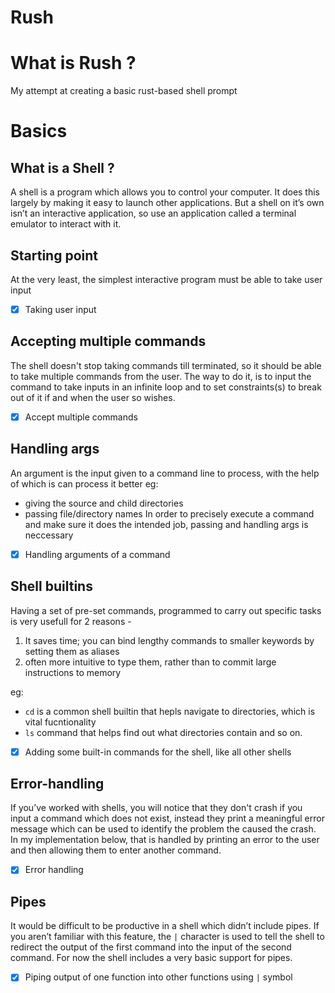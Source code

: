 # Rush

# What is Rush ?
My attempt at creating a basic rust-based shell prompt

# Basics

## What is a Shell ?
A shell is a program which allows you to control your computer. It does this largely by making it easy to launch 
other applications. But a shell on it’s own isn’t an interactive application, so use an application called a
terminal emulator to interact with it.

## Starting point
At the very least, the simplest interactive program must be able to take user input

- [x] Taking user input

## Accepting multiple commands
The shell doesn't stop taking commands till terminated, so it should be able to take multiple commands from the user. The way to do it, is to input the command to take inputs in an infinite loop and to set constraints(s) to break out of it if and when the user so wishes.

- [x] Accept multiple commands

## Handling args
An argument is the input given to a command line to process, with the help of which is can process it better
eg:
- giving the source and child directories
- passing file/directory names
In order to precisely execute a command and make sure it does the intended job, passing and handling args is neccessary

- [x] Handling arguments of a command

## Shell builtins
Having a set of pre-set commands, programmed to carry out specific tasks is very usefull for 2 reasons -
<ol>
    <li>It saves time; you can bind lengthy commands to smaller keywords by setting them as aliases</li>
    <li>often more intuitive to type them, rather than to commit large instructions to memory</li>
</ol>

eg:
- `` cd `` is a common shell builtin that hepls navigate to directories, which is vital fucntionality 
- `` ls `` command that helps find out what directories contain and so on.

- [x] Adding some built-in commands for the shell, like all other shells

## Error-handling
If you’ve worked with shells, you will notice that they don't crash if you input a command which does not exist, instead they print a meaningful error message which can be used to identify the problem the caused the crash. In my implementation below, that is handled by printing an error to the user and then allowing them to enter another command.

- [x] Error handling

## Pipes
It would be difficult to be productive in a shell which didn’t include pipes. If you aren’t familiar with this feature, the 
``
|
`` character is used to tell the shell to redirect the output of the first command into the input of the second command. 
For now the shell includes a very basic support for pipes.

- [x] Piping output of one function into other functions using `` | `` symbol
